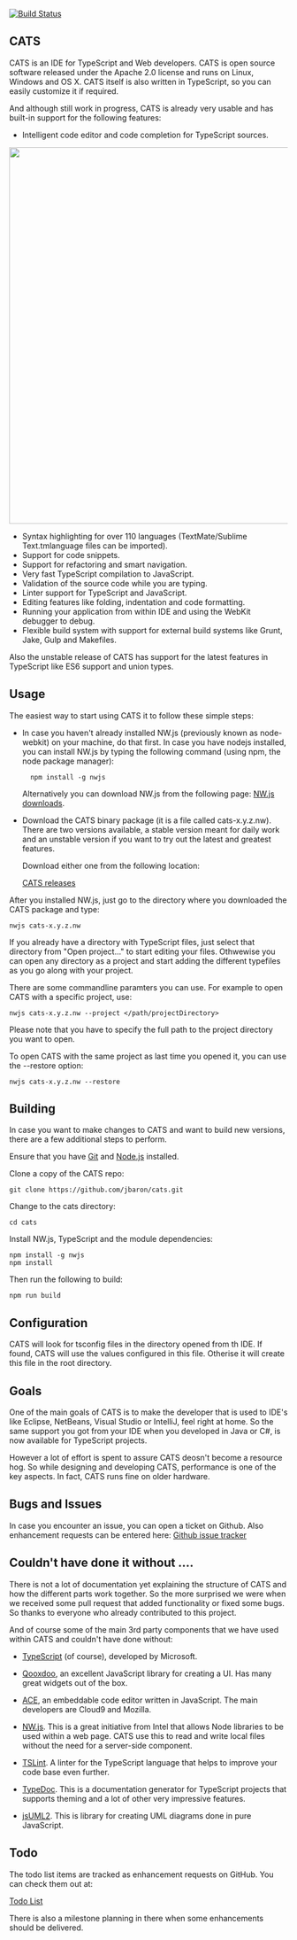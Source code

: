 [![Build Status](https://travis-ci.org/jbaron/cats.svg?branch=master)](https://travis-ci.org/jbaron/cats)

## CATS

CATS is an IDE for TypeScript and Web developers. CATS is open source software released under the Apache 2.0 license and runs on Linux, Windows and OS X. 
CATS itself is also written in TypeScript, so you can easily customize it if required.

And although still work in progress, CATS is already very usable and has built-in support for the following features: 

- Intelligent code editor and code completion for TypeScript sources.
 
<img width="680" src="https://raw.github.com/jbaron/cats/master/artifacts/cats_screenshot.png" />

- Syntax highlighting for over 110 languages (TextMate/Sublime Text.tmlanguage files can be imported).
- Support for code snippets.
- Support for refactoring and smart navigation.
- Very fast TypeScript compilation to JavaScript.
- Validation of the source code while you are typing.
- Linter support for TypeScript and JavaScript.
- Editing features like folding, indentation and code formatting.
- Running your application from within IDE and using the WebKit debugger to debug.
- Flexible build system with support for external build systems like Grunt, Jake, Gulp and Makefiles.

Also the unstable release of CATS has support for the latest features in TypeScript like ES6 support 
and union types.

## Usage

The easiest way to start using CATS it to follow these simple steps:

* In case you haven't already installed NW.js (previously known as node-webkit) on your machine, do that first. In case you have nodejs installed, you can install
  NW.js by typing the following command (using npm, the node package manager):

        npm install -g nwjs

  Alternatively you can download NW.js from the following page: [NW.js downloads](http://nwjs.io). 

* Download the CATS binary package (it is a file called cats-x.y.z.nw). There are two versions available, a stable version meant for daily work 
  and an unstable version if you want to try out the latest and greatest features. 

  Download either one from the following location:

  [CATS releases](https://github.com/jbaron/cats/releases/) 
  
  
After you installed NW.js, just go to the directory where you downloaded the CATS package and type:

```shell
nwjs cats-x.y.z.nw
```

If you already have a directory with TypeScript files, just select that directory from "Open project..." 
to start editing your files. Othwewise you can open any directory as a project and start adding the
different typefiles as you go along with your project.

There are some commandline paramters you can use. For example to open CATS with a specific project, use:

```shell        
nwjs cats-x.y.z.nw --project </path/projectDirectory>
```

Please note that you have to specify the full path to the project directory you want to open. 

To open CATS with the same project as last time you opened it, you can use the --restore option:

```shell
nwjs cats-x.y.z.nw --restore
```

## Building

In case you want to make changes to CATS and want to build new versions, there are a few 
additional steps to perform.

Ensure that you have [Git](http://git-scm.com/downloads) and [Node.js](http://nodejs.org/) installed.

Clone a copy of the CATS repo:

```
git clone https://github.com/jbaron/cats.git
```

Change to the cats directory:

```
cd cats
```

Install NW.js, TypeScript and the module dependencies:

```
npm install -g nwjs
npm install
```

Then run the following to build:

```
npm run build
```


## Configuration

CATS will look for tsconfig files in the directory opened from th IDE. If found, CATS will use the values configured in this file.
Otherise it will create this file in the root directory. 

## Goals

One of the main goals of CATS is to make the developer that is used to IDE's like Eclipse, NetBeans, Visual Studio or IntelliJ, feel right at home. 
So the same support you got from your IDE when you developed in Java or C#, is now available for TypeScript projects.

However a lot of effort is spent to assure CATS deosn't become a resource hog. So while designing and developing CATS, performance is one of the key aspects.
In fact, CATS runs fine on older hardware.


## Bugs and Issues

In case you encounter an issue, you can open a ticket on Github. 
Also enhancement requests can be entered here: [Github issue tracker](https://github.com/jbaron/cats/issues)


## Couldn't have done it without ....

There is not a lot of documentation yet explaining the structure of CATS and how the different parts work together. 
So the more surprised we were when we received some pull request that added functionality or fixed some bugs. So thanks to everyone who
already contributed to this project.

And of course some of the main 3rd party components that we have used within CATS and couldn't have done without:

- [TypeScript](http://www.typescriptlang.org) (of course), developed by Microsoft.

- [Qooxdoo](http://www.qooxdoo.org), an excellent JavaScript library for creating a UI. Has many great widgets out of the box.  

- [ACE](http://ace.ajax.org), an embeddable code editor written in JavaScript. The main developers are Cloud9 and Mozilla.

- [NW.js](http://nwjs.io). This is a great initiative from Intel that allows Node libraries to be used within a web page. 
  CATS use this to read and write local files without the need for a server-side component.

- [TSLint](https://github.com/palantir/tslint). A linter for the TypeScript language that helps to improve your code base even further.

- [TypeDoc](https://github.com/sebastian-lenz/typedoc). This is a documentation generator for TypeScript projects that supports
  theming and a lot of other very impressive features. 

- [jsUML2](http://www.jrromero.net/tools/jsUML2). This is library for creating UML diagrams done in pure JavaScript.

## Todo

The todo list items are tracked as enhancement requests on GitHub. You can check them out at:

[Todo List](https://github.com/jbaron/cats/issues?labels=enhancement&page=1&state=open)

There is also a milestone planning in there when some enhancements should be delivered. 

